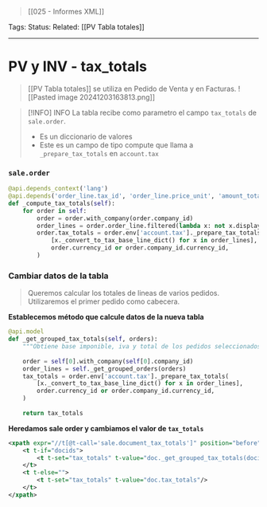 > [[025 - Informes XML]]

Tags: 
Status: 
Related: [[PV Tabla totales]]

___

# PV y INV - tax_totals

> [[PV Tabla totales]] se utiliza en Pedido de Venta y en Facturas.
![[Pasted image 20241203163813.png]]

> [!INFO] INFO
> La tabla recibe como parametro el campo `tax_totals` de `sale.order`. 
> - Es un diccionario de valores
> - Este es un campo de tipo compute que llama a `_prepare_tax_totals` en `account.tax`

### `sale.order`
```python
@api.depends_context('lang')  
@api.depends('order_line.tax_id', 'order_line.price_unit', 'amount_total', 'amount_untaxed', 'currency_id')  
def _compute_tax_totals(self):  
    for order in self:  
        order = order.with_company(order.company_id)  
        order_lines = order.order_line.filtered(lambda x: not x.display_type)  
        order.tax_totals = order.env['account.tax']._prepare_tax_totals(  
            [x._convert_to_tax_base_line_dict() for x in order_lines],  
            order.currency_id or order.company_id.currency_id,  
        )
```

### Cambiar datos de la tabla
> Queremos calcular los totales de lineas de varios pedidos. Utilizaremos el primer pedido como cabecera.

**Establecemos método que calcule datos de la nueva tabla**
```python
@api.model  
def _get_grouped_tax_totals(self, orders):  
    """Obtiene base imponible, iva y total de los pedidos seleccionados."""  
  
    order = self[0].with_company(self[0].company_id)  
    order_lines = self._get_grouped_orders(orders)  
    tax_totals = order.env['account.tax']._prepare_tax_totals(  
        [x._convert_to_tax_base_line_dict() for x in order_lines],  
        order.currency_id or order.company_id.currency_id,  
    )  
  
    return tax_totals
```

**Heredamos sale order y cambiamos el valor de `tax_totals`**
```xml
<xpath expr="//t[@t-call='sale.document_tax_totals']" position="before">  
    <t t-if="docids">  
        <t t-set="tax_totals" t-value="doc._get_grouped_tax_totals(docids)"/>  
    </t>  
    <t t-else="">  
        <t t-set="tax_totals" t-value="doc.tax_totals"/>  
    </t>
</xpath>
```